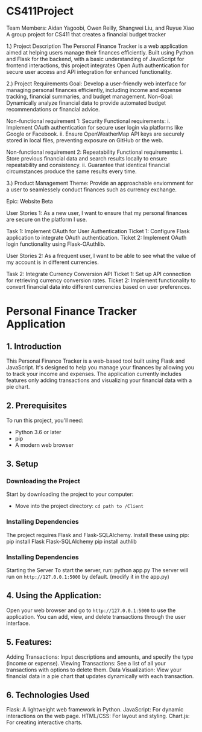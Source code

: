 # CS411Project 
Team Members: Aidan Yagoobi, Owen Reilly, Shangwei Liu, and Ruyue Xiao 
A group project for CS411 that creates a financial budget tracker 

1.) Project Description
The Personal Finance Tracker is a web application aimed at helping users manage their finances efficiently. Built using Python and Flask for the backend, with a basic understanding of JavaScript for frontend interactions, this project integrates Open Auth authentication for secure user access and API integration for enhanced functionality.

2.) Project Requirements 
Goal: Develop a user-friendly web interface for managing personal finances efficiently, including income and expense tracking, financial summaries, and budget management.
Non-Goal: Dynamically analyze financial data to provide automated budget recommendations or financial advice.

Non-functional requirement 1: Security
Functional requirements:
i. Implement OAuth authentication for secure user login via platforms like Google or Facebook.
ii. Ensure OpenWeatherMap API keys are securely stored in local files, preventing exposure on GitHub or the web.

Non-functional requirement 2: Repeatability
Functional requirements:
i. Store previous financial data and search results locally to ensure repeatability and consistency.
ii. Guarantee that identical financial circumstances produce the same results every time.

3.) Product Management 
Theme:
Provide an approachable enviornment for a user to seamlessely conduct finances such as currency exchange. 

Epic:
Website Beta 

User Stories 1:
As a new user, I want to ensure that my personal finances are secure on the platform I use. 

Task 1:
Implement OAuth for User Authentication
Ticket 1: Configure Flask application to integrate OAuth authentication.
Ticket 2: Implement OAuth login functionality using Flask-OAuthlib.


User Stories 2:
As a frequent user, I want to be able to see what the value of my account is in different currencies. 

Task 2: 
Integrate Currency Conversion API
Ticket 1: Set up API connection for retrieving currency conversion rates.
Ticket 2: Implement functionality to convert financial data into different currencies based on user preferences.






# Personal Finance Tracker Application

## 1. Introduction

This Personal Finance Tracker is a web-based tool built using Flask and JavaScript. It's designed to help you manage your finances by allowing you to track your income and expenses. The application currently includes features only adding transactions and visualizing your financial data with a pie chart.

## 2. Prerequisites

To run this project, you'll need:
- Python 3.6 or later
- pip
- A modern web browser

## 3. Setup

### Downloading the Project

Start by downloading the project to your computer:
- Move into the project directory: `cd path to /Client`

### Installing Dependencies

The project requires Flask and Flask-SQLAlchemy. Install these using pip:
pip install Flask Flask-SQLAlchemy
pip install authlib


### Installing Dependencies

Starting the Server
To start the server, run:
python app.py
The server will run on `http://127.0.0.1:5000` by default. (modify it in the app.py)

## 4. Using the Application:

Open your web browser and go to `http://127.0.0.1:5000` to use the application. You can add, view, and delete transactions through the user interface.

## 5. Features:

Adding Transactions: Input descriptions and amounts, and specify the type (income or expense).
Viewing Transactions: See a list of all your transactions with options to delete them.
Data Visualization: View your financial data in a pie chart that updates dynamically with each transaction.

## 6. Technologies Used

Flask: A lightweight web framework in Python.
JavaScript: For dynamic interactions on the web page.
HTML/CSS: For layout and styling.
Chart.js: For creating interactive charts.
